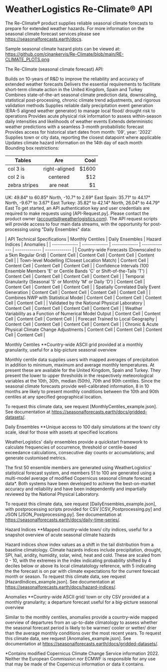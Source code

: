 # WeatherLogistics Re-Climate® API

The Re-Climate® product supplies reliable seasonal climate forecasts to prepare for extended weather hazards. For more information on the seasonal climate forecast services please see https://seasonalforecasts.earth/docs.

Sample seasonal climate hazard plots can be viewed at: https://github.com/cjnankervis/Re-Climate/blob/main/RE-CLIMATE_PLOTS.png

The Re-Climate (seasonal climate forecast) API:

Builds on 10-years of R&D to improve the reliability and accuracy of extended weather forecasts
Delivers the essential requirements to facilitate short-term climate action in the United Kingdom, Spain and Turkey
Combines state-of-the-art seasonal climate prediction data, downscaling, statistical post-processing, chronic climate trend adjustments, and rigorous validation methods
Supplies reliable daily precipitation event generation (ERA-5 aligned weather generator) to manage local flood/ drought risk to operations
Provides acute physical risk information to assess within-season daily intensities and likelihoods of weather events
Extends deterministic weather predictions with a seamless 3-month probabilistic forecast
Provides access for historical start dates from month: '09', year: '2022'
Supplies town or city data, reporting the closest datapoint where applicable
Updates climate hazard information on the 14th day of each month
Bounding box restrictions:


| Tables        | Are           | Cool  |
| ------------- |:-------------:| -----:|
| col 3 is      | right-aligned | $1600 |
| col 2 is      | centered      |   $12 |
| zebra stripes | are neat      |    $1 |

UK: 49.84° to 60.85° North, -10.7° to 2.69° East
Spain: 35.71° to 44.17° North, -9.67° to 3.67° East
Turkey: 35.82° to 42.14° North, 26.04° to 44.79° East
To get started, an API authentication key and user credentials are required to make requests using [API-Request.py]. Please contact the product owner (accounts@weatherlogistics.com). The API request scripts will provide access to four main data streams, with the opportunity for post-processing using "Daily Ensembles" data:

| API Technical Specifications  | Monthly Centiles | Daily Ensembles | Hazard Indices | Anomalies |
| ------------- | ------------- | ------------- | ------------- | ------------- | ------------- |
| Country-wide Forecasts (Downscaled to a 5km Regular Grid) | Content Cell  | Content Cell  | Content Cell  | Content Cell  |
| Town-level Modelling
(Closest Location Match) | Content Cell  | Content Cell  | Content Cell  | Content Cell  |
| Confidence Intervals (100 Ensemble Members  'E' or Centile Bands 'C' or Shift-of-the-Tails 'T') | Content Cell  | Content Cell  | Content Cell  | Content Cell  |
| Temporal Granularity
(Seasonal 'S' or Monthly 'M' or Daily 'D') | Content Cell  | Content Cell  | Content Cell  | Content Cell  |
| Spatially Correlated Daily Event Generation | Content Cell  | Content Cell  | Content Cell  | Content Cell  |
| Combines NWP with Statistical Model | Content Cell  | Content Cell  | Content Cell  | Content Cell  |
| Validated by the National Physical Laboratory | Content Cell  | Content Cell  | Content Cell  | Content Cell  |
| Weather Variability as a Function of Numerical Model Output | Content Cell  | Content Cell  | Content Cell  | Content Cell  |
| Forecast Trained 
to Local Geography | Content Cell  | Content Cell  | Content Cell  | Content Cell  |
| Chronic & Acute Physical Climate Change Adjustments | Content Cell  | Content Cell  | Content Cell  | Content Cell  |

Monthly Centiles
**Country-wide ASCII grid provided at a monthly granularity, useful for a big-picture seasonal overview

Monthly centile data supplies users with mapped averages of precipitation in addition to minimum, maximum and average monthly temperatures. At present these are available for the United Kingdom, Spain and Turkey. They present the lower to upper thresholds in the respectively meteorological variables at the 10th, 30th, median (50th), 70th and 90th centiles. Since the seasonal climate forecasts provide well-calibrated information, 8 in 10 months are likely to present monthly conditions between the 10th and 90th centiles at any specified geographical location.

To request this climate data, see request [MonthlyCentiles_example.json]. See documentation at https://seasonalforecasts.earth/docs/gridded-datasets/.

Daily Ensembles
**Unique access to 100 daily simulations at the town/ city scale, ideal for those with assets at specified locations

WeatherLogistics' daily ensembles provide a quickstart framework to calculate frequencies of occurrence, threshold or centile-based exceedance calculations, consecutive day counts or accumulations; and generate customised metrics.

The first 50 ensemble members are generated using WeatherLogistics' statistical forecast system, and members 51 to 100 are generated using a multi-model average of modified Copernicus seasonal climate forecast data*. Both systems have been developed to achieve the best-on-market accuracy and reliability and have been independently and impartially reviewed by the National Physical Laboratory.

To request this climate data, see request [DailyEnsembles_example.json], with postprocessing scripts provided for CSV [CSV_Postprocessing.py] and JSON [JSON_Postprocessing.py]. See documentation at https://seasonalforecasts.earth/docs/daily-time-series/.

Hazard Indices
**Mapped country-wide town/ city indices, useful for a snapshot overview of acute seasonal climate hazards

Hazard indices show index values as a shift in the tail distribution from a baseline climatology. Climate hazards indices include precipitation, drought, SPI, hail, aridity, humidity, solar, wind, heat and cold. These are scaled from 0 - 10, with the extremes in the index indicating probability shifted by 4 deciles below or above its local climatatology reference, with 5 indicating the the forecast is on par with climate expectations for the current forecast month or season. To request this climate data, see request [HazardIndices_example.json]. See documentation at https://seasonalforecasts.earth/docs/hazard-indices/.

Anomalies
**Country-wide ASCII grid/ town or city CSV provided at a monthly granularity; a departure forecast useful for a big-picture seasonal overview

Similar to the monthly centiles, anomalies provide a country-wide mapped overview of departures from an up-to-date climatology to assess whether the seasonal forecast period is likely to be warmer/ cooler or wetter/ drier than the average monthly conditions over the most recent years. To request this climate data, see request [Anomalies_example.json]. See documentation at https://seasonalforecasts.earth/docs/gridded-datasets/.

*Contains modified Copernicus Climate Change Service information 2022. Neither the European Commission nor ECMWF is responsible for any use that may be made of the Copernicus information or data it contains.
